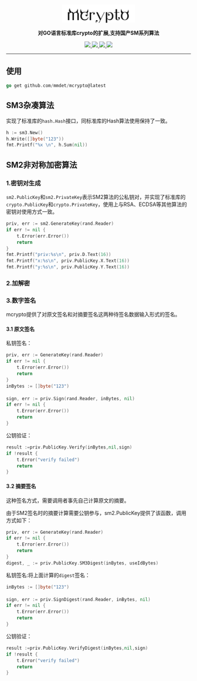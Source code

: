 <p align="center">
	<a href=""><img src="logo.png" width="200px"></a>
</p>
<p align="center">
	<strong>对GO语言标准库crypto的扩展,支持国产SM系列算法</strong>
</p>

<p align="center">
  <a target="_blank" href="">
		<img src="https://img.shields.io/badge/release-v1.0.1-blue.svg" />
	</a>
	<a target="_blank" href="https://www.oracle.com/java/technologies/javase/javase-jdk8-downloads.html">
		<img src="https://img.shields.io/badge/Go-1.18+-green.svg" />
	</a>
	<a target="_blank" href="">
		<img src="https://img.shields.io/badge/build-passing-green.svg" />
	</a>
	<a href="https://www.apache.org/licenses/LICENSE-2.0">
		<img src="https://img.shields.io/badge/License-Apache--2.0-red.svg"/>
	</a>
</p>



-------------------------------------------------------------------------------
## 使用
```go
go get github.com/mmdet/mcrypto@latest
```

## SM3杂凑算法
实现了标准库的`hash.Hash`接口，同标准库的Hash算法使用保持了一致。
```go
h := sm3.New()
h.Write([]byte("123"))
fmt.Printf("%x \n", h.Sum(nil))
```
## SM2非对称加密算法
### 1.密钥对生成
`sm2.PublicKey`和`sm2.PrivateKey`表示SM2算法的公私钥对，并实现了标准库的`crypto.PublicKey`和`crypto.PrivateKey`，使用上与RSA、ECDSA等其他算法的密钥对使用方式一致。
```go
priv, err := sm2.GenerateKey(rand.Reader)
if err != nil {
	t.Error(err.Error())
	return
}
fmt.Printf("priv:%s\n", priv.D.Text(16))
fmt.Printf("x:%s\n", priv.PublicKey.X.Text(16))
fmt.Printf("y:%s\n", priv.PublicKey.Y.Text(16))
```
### 2.加解密

### 3.数字签名
mcrypto提供了对原文签名和对摘要签名这两种待签名数据输入形式的签名。
#### 3.1 原文签名
私钥签名：
```go
priv, err := GenerateKey(rand.Reader)
if err != nil {
    t.Error(err.Error())
    return
}
inBytes := []byte("123")

sign, err := priv.Sign(rand.Reader, inBytes, nil)
if err != nil {
    t.Error(err.Error())
    return
}
```
公钥验证：
```go
result :=priv.PublicKey.Verify(inBytes,nil,sign)
if !result {
    t.Error("verify failed")
    return
}
```
#### 3.2 摘要签名
这种签名方式，需要调用者事先自己计算原文的摘要。

由于SM2签名时的摘要计算需要公钥参与，sm2.PublicKey提供了该函数，调用方式如下：
```go
priv, err := GenerateKey(rand.Reader)
if err != nil {
    t.Error(err.Error())
    return
}
digest, _ := priv.PublicKey.SM3Digest(inBytes, useIdBytes)
```
私钥签名:将上面计算的`digest`签名：
```go
inBytes := []byte("123")

sign, err := priv.SignDigest(rand.Reader, inBytes, nil)
if err != nil {
    t.Error(err.Error())
    return
}
```
公钥验证：
```go
result :=priv.PublicKey.VerifyDigest(inBytes,nil,sign)
if !result {
    t.Error("verify failed")
    return
}
```